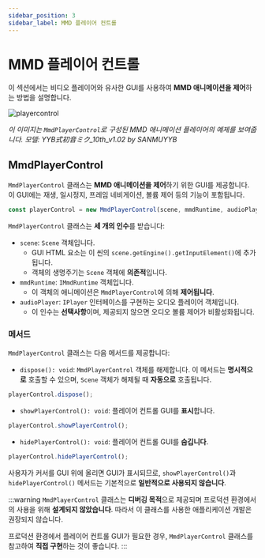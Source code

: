 ```yaml
---
sidebar_position: 3
sidebar_label: MMD 플레이어 컨트롤
---
```


# MMD 플레이어 컨트롤

이 섹션에서는 비디오 플레이어와 유사한 GUI를 사용하여 **MMD 애니메이션을 제어**하는 방법을 설명합니다.

![playercontrol](@site/docs/reference/runtime/animation/mmd-player-control/playercontrol.png)

*이 이미지는 `MmdPlayerControl`로 구성된 MMD 애니메이션 플레이어의 예제를 보여줍니다. 모델: YYB式初音ミク_10th_v1.02 by SANMUYYB*

## MmdPlayerControl

`MmdPlayerControl` 클래스는 **MMD 애니메이션을 제어**하기 위한 GUI를 제공합니다. 이 GUI에는 재생, 일시정지, 프레임 네비게이션, 볼륨 제어 등의 기능이 포함됩니다.

```typescript
const playerControl = new MmdPlayerControl(scene, mmdRuntime, audioPlayer);
```

`MmdPlayerControl` 클래스는 **세 개의 인수**를 받습니다:
- `scene`: `Scene` 객체입니다.
  - GUI HTML 요소는 이 씬의 `scene.getEngine().getInputElement()`에 추가됩니다.
  - 객체의 생명주기는 `Scene` 객체에 **의존적**입니다.
- `mmdRuntime`: `IMmdRuntime` 객체입니다.
  - 이 객체의 애니메이션은 `MmdPlayerControl`에 의해 **제어됩니다**.
- `audioPlayer`: `IPlayer` 인터페이스를 구현하는 오디오 플레이어 객체입니다.
  - 이 인수는 **선택사항**이며, 제공되지 않으면 오디오 볼륨 제어가 비활성화됩니다.

### 메서드

`MmdPlayerControl` 클래스는 다음 메서드를 제공합니다:

- `dispose(): void`: `MmdPlayerControl` 객체를 해제합니다. 이 메서드는 **명시적으로** 호출할 수 있으며, `Scene` 객체가 해제될 때 **자동으로** 호출됩니다.

```typescript
playerControl.dispose();
```

- `showPlayerControl(): void`: 플레이어 컨트롤 GUI를 **표시**합니다.

```typescript
playerControl.showPlayerControl();
```

- `hidePlayerControl(): void`: 플레이어 컨트롤 GUI를 **숨깁니다**.

```typescript
playerControl.hidePlayerControl();
```

사용자가 커서를 GUI 위에 올리면 GUI가 표시되므로, `showPlayerControl()`과 `hidePlayerControl()` 메서드는 기본적으로 **일반적으로 사용되지 않습니다**.

:::warning
`MmdPlayerControl` 클래스는 **디버깅 목적**으로 제공되며 프로덕션 환경에서의 사용을 위해 **설계되지 않았습니다**. 따라서 이 클래스를 사용한 애플리케이션 개발은 권장되지 않습니다.

프로덕션 환경에서 플레이어 컨트롤 GUI가 필요한 경우, `MmdPlayerControl` 클래스를 참고하여 **직접 구현**하는 것이 좋습니다.
:::
